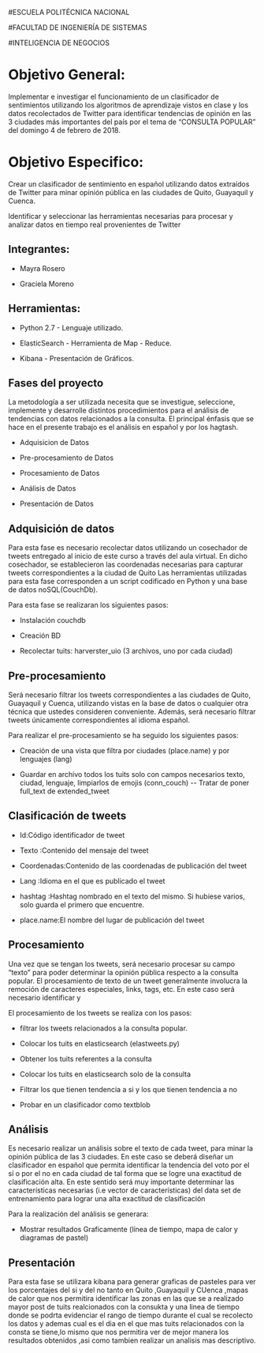 #ESCUELA POLITÉCNICA NACIONAL 

#FACULTAD DE INGENIERÍA DE SISTEMAS

#INTELIGENCIA DE NEGOCIOS

Objetivo General:
==========
 Implementar e investigar el funcionamiento de un clasificador de sentimientos utilizando los algoritmos de aprendizaje vistos en clase y los datos recolectados de Twitter para identificar tendencias de opinión en las 3 ciudades más importantes del país por el tema de “CONSULTA POPULAR” del domingo 4 de febrero de 2018. 
 
 Objetivo Especifico:
==========
   Crear un clasificador de sentimiento en español utilizando datos extraídos de Twitter para minar opinión pública en las ciudades de Quito, Guayaquil y Cuenca. 

   Identificar y seleccionar las herramientas necesarias para procesar y analizar datos en tiempo real provenientes de Twitter 
 
Integrantes:
--------------------
- Mayra Rosero
  
- Graciela Moreno

Herramientas:
--------------------

- Python 2.7 - Lenguaje utilizado.

- ElasticSearch - Herramienta de Map - Reduce.

- Kibana - Presentación de Gráficos.

Fases del proyecto 
--------------------
La metodología a ser utilizada necesita que se investigue, seleccione, implemente y desarrolle distintos procedimientos para el análisis de tendencias con datos relacionados a la consulta. El principal énfasis que se hace en el presente trabajo es el análisis en español y por los hagtash. 

- Adquisicion de Datos

- Pre-procesamiento de Datos

- Procesamiento de Datos

- Análisis de Datos

- Presentación de Datos

Adquisición de datos 
--------------------

Para esta fase es necesario recolectar datos utilizando un cosechador de tweets entregado al inicio de este curso a través del aula virtual. En dicho cosechador, se establecieron las coordenadas necesarias para capturar tweets correspondientes a la ciudad de Quito Las herramientas utilizadas para esta fase corresponden a un script codificado en Python y una base de datos noSQL(CouchDb). 

Para esta fase se realizaran los siguientes pasos: 

- Instalación couchdb 

- Creación BD 

- Recolectar tuits: harverster_uio (3 archivos, uno por cada ciudad) 

 

Pre-procesamiento 
--------------------

Será necesario filtrar los tweets correspondientes a las ciudades de Quito, Guayaquil y Cuenca, utilizando vistas en la base de datos o cualquier otra técnica que ustedes consideren conveniente. Además, será necesario filtrar tweets únicamente correspondientes al idioma español. 

Para realizar el pre-procesamiento se ha seguido los siguientes pasos:  

- Creación de una vista que filtra por ciudades (place.name) y por lenguajes (lang) 

- Guardar en archivo todos los tuits solo con campos necesarios texto, ciudad, lenguaje, limpiarlos de emojis (conn_couch) -- Tratar de poner full_text de extended_tweet 

 
Clasificación de tweets 
------------------------

- Id:Código identificador de tweet 

- Texto :Contenido del mensaje del tweet 

- Coordenadas:Contenido de las coordenadas de publicación del tweet 

- Lang :Idioma en el que es publicado el tweet 

- hashtag  :Hashtag nombrado en el texto del mismo. Si hubiese varios, solo guarda el primero que encuentre.  

- place.name:El nombre del lugar de publicación del tweet 
 

Procesamiento 
---------------

Una vez que se tengan los tweets, será necesario procesar su campo “texto” para poder determinar la opinión pública respecto a la consulta popular. El procesamiento de texto de un tweet generalmente involucra la remoción de caracteres especiales, links, tags, etc. En este caso será necesario identificar y  

El procesamiento de los tweets se realiza con los pasos: 

- filtrar los tweets relacionados a la consulta popular. 

- Colocar los tuits en elasticsearch (elastweets.py) 

- Obtener los tuits referentes a la consulta 

- Colocar los tuits en elasticsearch solo de la consulta 

- Filtrar los que tienen tendencia a si y los que tienen tendencia a no 

- Probar en un clasificador como textblob 

Análisis 
---------

Es necesario realizar un análisis sobre el texto de cada tweet, para minar la opinión pública de las 3 ciudades. En este caso se deberá diseñar un clasificador en español que permita identificar la tendencia del voto por el sí o por el no en cada ciudad de tal forma que se logre una exactitud de clasificación alta. En este sentido será muy importante determinar las características necesarias (i.e vector de características) del data set de entrenamiento para lograr una alta exactitud de clasificación 

Para la realización del análisis se generara: 

- Mostrar resultados Graficamente (línea de tiempo, mapa de calor y diagramas de pastel) 

 
Presentación 
-------------

 Para esta fase se utilizara kibana para generar graficas de pasteles para ver los porcentajes del si y del no tanto en Quito ,Guayaquil y CUenca ,mapas de calor que nos permitira identificar las zonas en las que se a realizado mayor post de tuits realcionados con la consukta y una linea de tiempo donde se podrta evidenciar el rango de tiempo durante el cual se recolecto los datos y ademas cual es el dia en el que mas tuits relacionados con la consta se tiene,lo mismo que nos permitira ver de mejor manera los resultados obtenidos ,asi como tambien realizar un analisis mas descriptivo.
